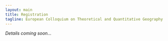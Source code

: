 ```yaml
---
layout: main
title: Registration
tagline: European Colloquium on Theoretical and Quantitative Geography
---
```

 _Details coming soon..._